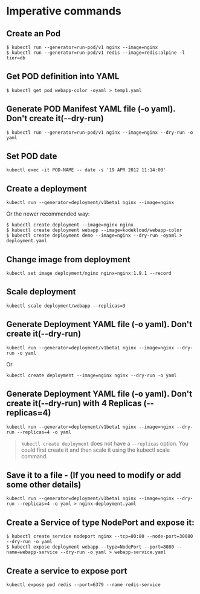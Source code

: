 # Imperative commands
## Create an Pod
```
$ kubectl run --generator=run-pod/v1 nginx --image=nginx
$ kubectl run --generator=run-pod/v1 redis --image=redis:alpine -l tier=db
```

## Get POD definition into YAML
```
$ kubectl get pod webapp-color -oyaml > temp1.yaml
```

## Generate POD Manifest YAML file (-o yaml). Don't create it(--dry-run)
```
$ kubectl run --generator=run-pod/v1 nginx --image=nginx --dry-run -o yaml
```

## Set POD date
`kubectl exec -it POD-NAME -- date -s '19 APR 2012 11:14:00'`

## Create a deployment
`kubectl run --generator=deployment/v1beta1 nginx --image=nginx`

Or the newer recommended way:

```
$ kubectl create deployment --image=nginx nginx
$ kubectl create deployment webapp --image=kodekloud/webapp-color
$ kubectl create deployment demo --image=nginx --dry-run -oyaml > deployment.yaml
```

## Change image from deployment
`kubectl set image deployment/nginx nginx=nginx:1.9.1 --record`

## Scale deployment
`kubectl scale deployment/webapp --replicas=3`

## Generate Deployment YAML file (-o yaml). Don't create it(--dry-run)

`kubectl run --generator=deployment/v1beta1 nginx --image=nginx --dry-run -o yaml`

Or

`kubectl create deployment --image=nginx nginx --dry-run -o yaml`

## Generate Deployment YAML file (-o yaml). Don't create it(--dry-run) with 4 Replicas (--replicas=4)
`kubectl run --generator=deployment/v1beta1 nginx --image=nginx --dry-run --replicas=4 -o yaml`

> `kubectl create deployment` does not have a `--replicas` option. You could first create it and then scale it using the kubectl scale command.

## Save it to a file - (If you need to modify or add some other details)
`kubectl run --generator=deployment/v1beta1 nginx --image=nginx --dry-run --replicas=4 -o yaml > nginx-deployment.yaml`

## Create a Service of type NodePort and expose it:
```
$ kubectl create service nodeport nginx --tcp=80:80 --node-port=30080 --dry-run -o yaml
$ kubectl expose deployment webapp --type=NodePort --port=8080 --name=webapp-service --dry-run -o yaml > webapp-service.yaml
```

## Create a service to expose port
`kubectl expose pod redis --port=6379 --name redis-service`

